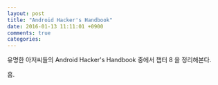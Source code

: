 ```yaml
---
layout: post
title: "Android Hacker's Handbook"
date: 2016-01-13 11:11:01 +0900
comments: true
categories: 
---
```


유명한 아저씨들의 Android Hacker's Handbook 중에서 챕터 8 을 정리해본다.

흠.

